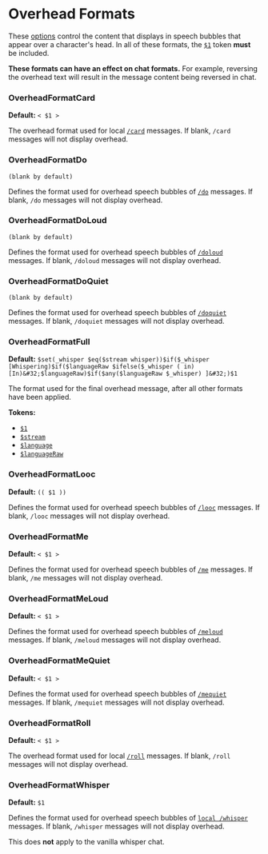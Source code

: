 # Overhead Formats

These [options](./index.md) control the content that displays in speech bubbles that appear over a character's head.
In all of these formats, the [`$1`](../format-strings/tokens.md#1) token **must** be included.

**These formats can have an effect on chat formats.**
For example, reversing the overhead text will result in the message content being reversed in chat.

### OverheadFormatCard
**Default:** `< $1 >`

The overhead format used for local [`/card`](./chat-formats.md#chatformatcard) messages.
If blank, `/card` messages will not display overhead.

### OverheadFormatDo
`(blank by default)`

Defines the format used for overhead speech bubbles of [`/do`](./chat-formats.md#chatformatdo) messages.
If blank, `/do` messages will not display overhead.

### OverheadFormatDoLoud
`(blank by default)`

Defines the format used for overhead speech bubbles of [`/doloud`](./chat-formats.md#chatformatdoloud) messages.
If blank, `/doloud` messages will not display overhead.

### OverheadFormatDoQuiet
`(blank by default)`

Defines the format used for overhead speech bubbles of [`/doquiet`](./chat-formats.md#chatformatdoquiet) messages.
If blank, `/doquiet` messages will not display overhead.

### OverheadFormatFull
**Default:** `$set(_whisper $eq($stream whisper))$if($_whisper [Whispering)$if($languageRaw $ifelse($_whisper ( in) [In)&#32;$languageRaw)$if($any($languageRaw $_whisper) ]&#32;)$1`

The format used for the final overhead message, after all other formats have been applied.

**Tokens:**
- [`$1`](../format-strings/tokens.md#1)
- [`$stream`](../format-strings/tokens.md#stream)
- [`$language`](../format-strings/tokens.md#language)
- [`$languageRaw`](../format-strings/tokens.md#languageraw)

### OverheadFormatLooc
**Default:** `(( $1 ))`

Defines the format used for overhead speech bubbles of [`/looc`](./chat-formats.md#chatformatlooc) messages.
If blank, `/looc` messages will not display overhead.

### OverheadFormatMe
**Default:** `< $1 >`

Defines the format used for overhead speech bubbles of [`/me`](./chat-formats.md#chatformatme) messages.
If blank, `/me` messages will not display overhead.

### OverheadFormatMeLoud
**Default:** `< $1 >`

Defines the format used for overhead speech bubbles of [`/meloud`](./chat-formats.md#chatformatmeloud) messages.
If blank, `/meloud` messages will not display overhead.

### OverheadFormatMeQuiet
**Default:** `< $1 >`

Defines the format used for overhead speech bubbles of [`/mequiet`](./chat-formats.md#chatformatmequiet) messages.
If blank, `/mequiet` messages will not display overhead.

### OverheadFormatRoll
**Default:** `< $1 >`

The overhead format used for local [`/roll`](./chat-formats.md#chatformatroll) messages.
If blank, `/roll` messages will not display overhead.

### OverheadFormatWhisper
**Default:** `$1`

Defines the format used for overhead speech bubbles of [`local /whisper`](./chat-formats.md#chatformatwhisper) messages.
If blank, `/whisper` messages will not display overhead.

This does **not** apply to the vanilla whisper chat.
